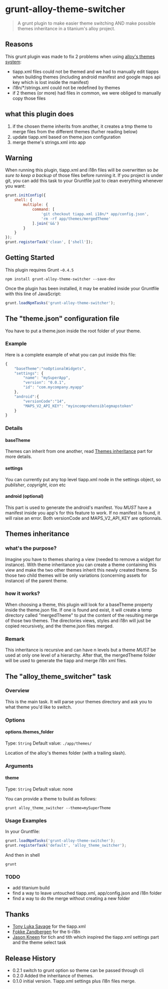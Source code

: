 # grunt-alloy-theme-switcher

> A grunt plugin to make easier theme switching AND make possible themes inheritance in a titanium's alloy project. 

## Reasons

This grunt plugin was made to fix 2 problems when using [alloy's themes system](http://docs.appcelerator.com/titanium/3.0/#!/guide/Alloy_Styles_and_Themes-section-35621526_AlloyStylesandThemes-Themes):
- tiapp.xml files could not be themed and we had to manually edit tiapps when building themes (including android manifest and google maps api key which is lost inside the manifest)
- i18n/*/strings.xml could not be redefined by themes
- if 2 themes (or more) had files in common, we were obliged to manually copy those files

## what this plugin does

1. if the chosen theme inherits from another, it creates a tmp theme to merge files from the different themes (furher reading below)
2. update tiapp.xml based on theme.json configuration
3. merge theme's strings.xml into app

## Warning
When running this plugin, tiapp.xml and i18n files will be overwritten so *be sure to keep a backup* of those files before running it.
If you project is under git, you can add this task to your Gruntfile just to clean everything whenever you want:

```js
grunt.initConfig({
    shell: {
        multiple: {
            command: [
                'git checkout tiapp.xml i18n/* app/config.json',
                'rm -rf app/themes/mergedTheme'
            ].join('&&')
        }
    }
});
grunt.registerTask('clean', ['shell']);
```

## Getting Started
This plugin requires Grunt `~0.4.5`

```shell
npm install grunt-alloy-theme-switcher --save-dev
```

Once the plugin has been installed, it may be enabled inside your Gruntfile with this line of JavaScript:

```js
grunt.loadNpmTasks('grunt-alloy-theme-switcher');
```

## The "theme.json" configuration file

You have to put a theme.json inside the root folder of your theme. 

### Example
Here is a complete example of what you can put inside this file:
```js
{
    "baseTheme":"noOptionalWidgets",
    "settings": {
        "name": "mySuperApp",
        "version": "0.0.1",
        "id": "com.mycompany.myapp"
    },
    "android":{
        "versionCode":"14",
        "MAPS_V2_API_KEY": "myincomprehensiblegmapstoken"
    }
}
```

### Details
#### baseTheme
Themes can inherit from one another, read [Themes inheritance](#themes-inheritance) part for more details.
#### settings
You can currently put any top level tiapp.xml node in the settings object, so *publisher*, *copyright*, *icon* etc
#### android (optional)
This part is used to generate the android's manifest. You *MUST* have a manifest inside you app's for this feature to work. If no manifest is found, it will raise an error. Both versionCode and MAPS_V2_API_KEY are optionnals.

## Themes inheritance
### what's the purpose?
Imagine you have to themes sharing a view (needed to remove a widget for instance).
With theme inheritance you can create a theme containing this view and make the two other themes inherit this newly created theme. So those two child themes will be only variations (concerning assets for instance) of the parent theme.

### how it works?
When choosing a theme, this plugin will look for a baseTheme property inside the theme.json file. If one is found and exist, it will create a temp directory called "mergedTheme" to put the content of the resulting merge of those two themes. The directories views, styles and i18n will just be copied recursively, and the theme.json files merged.

### Remark
This inheritance is recursive and can have n levels but a theme *MUST* be used at only one level of a hierarchy.
After that, the mergedTheme folder will be used to generate the tiapp and merge i18n xml files.

## The "alloy_theme_switcher" task

### Overview
This is the main task. It will parse your themes directory and ask you to what theme you'd like to switch.

### Options

#### options.themes_folder
Type: `String`
Default value: `./app/themes/`

Location of the alloy's themes folder (with a trailing slash).

### Arguments

#### theme
Type: `String`
Default value: none

You can provide a theme to build as follows:
```shell
grunt alloy_theme_switcher --theme=mySuperTheme
```

### Usage Examples
In your Gruntfile:

```js
grunt.loadNpmTasks('grunt-alloy-theme-switcher');
grunt.registerTask('default', 'alloy_theme_switcher');
```

And then in shell
```shell
grunt
```

### TODO
- add titanium build
- find a way to leave untouched tiapp.xml, app/config.json and i18n folder
- find a way to do the merge without creating a new folder

##  Thanks

* [Tony Luka Savage](http://github.com/tonylukasavage) for the tiapp.xml
* [Fokke Zandbergen](http://github.com/fokkeZB) for the ti-i18n
* [Jason Kneen](https://github.com/jasonkneen) for tich and tith which inspired the tiapp.xml settings part and the theme select task

## Release History
- 0.2.1 switch to grunt option so theme can be passed through cli
- 0.2.0 Added the inheritance of themes.
- 0.1.0 initial version. Tiapp.xml settings plus i18n files merge.
